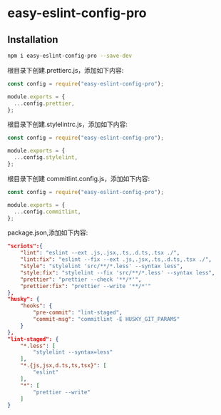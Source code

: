 # easy-eslint-config-pro

## Installation

```sh
npm i easy-eslint-config-pro --save-dev
```

根目录下创建.prettierc.js，添加如下内容:

```js
const config = require("easy-eslint-config-pro");

module.exports = {
  ...config.prettier,
};
```

根目录下创建.stylelintrc.js，添加如下内容:

```js
const config = require("easy-eslint-config-pro");

module.exports = {
  ...config.stylelint,
};
```

根目录下创建 commitlint.config.js，添加如下内容:

```js
const config = require("easy-eslint-config-pro");

module.exports = {
  ...config.commitlint,
};
```

package.json,添加如下内容:

```json
"scriots":{
    "lint": "eslint --ext .js,.jsx,.ts,.d.ts,.tsx ./",
    "lint:fix": "eslint --fix --ext .js,.jsx,.ts,.d.ts,.tsx ./",
    "style": "stylelint 'src/**/*.less' --syntax less",
    "style:fix": "stylelint --fix 'src/**/*.less' --syntax less",
    "prettier": "prettier --check '**/*'",
    "prettier:fix": "prettier --write '**/*'"
},
"husky": {
    "hooks": {
        "pre-commit": "lint-staged",
        "commit-msg": "commitlint -E HUSKY_GIT_PARAMS"
    }
},
"lint-staged": {
    "*.less": [
        "stylelint --syntax=less"
    ],
    "*.{js,jsx,d.ts,ts,tsx}": [
        "eslint"
    ],
    "*": [
        "prettier --write"
    ]
}
```
